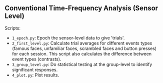 Conventional Time-Frequency Analysis (Sensor Level)
---------------------------------------------------

Scripts:

- `1_epoch.py`: Epoch the sensor-level data to give 'trials'.
- `2_first_level.py`: Calculate trial averages for different events types (famous faces, unfamiliar faces, scrambled faces and button presses) for each session. This script also calculates the difference between event types (contrasts).
- `3_group_level.py`: Do statistical testing at the group-level to identify significant responses.
- `4_plot.py`: Plot results.
